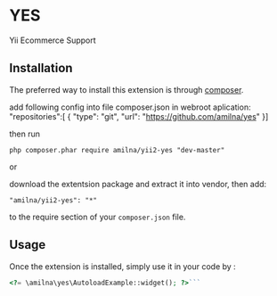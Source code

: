 YES
===
Yii Ecommerce Support

Installation
------------

The preferred way to install this extension is through [composer](http://getcomposer.org/download/).

add following config into file composer.json in webroot aplication:
"repositories":[ { "type": "git", "url": "https://github.com/amilna/yes" }]

then run

```
php composer.phar require amilna/yii2-yes "dev-master"
```

or 

download the extentsion package and extract it into vendor, then add:

```
"amilna/yii2-yes": "*"
```

to the require section of your `composer.json` file.


Usage
-----

Once the extension is installed, simply use it in your code by  :

```php
<?= \amilna\yes\AutoloadExample::widget(); ?>```
